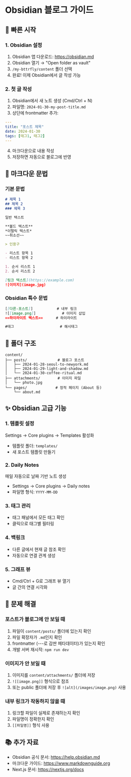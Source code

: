 # Obsidian 블로그 가이드

## 🚀 빠른 시작

### 1. Obsidian 설정
1. Obsidian 앱 다운로드: https://obsidian.md
2. Obsidian 열기 → "Open folder as vault"
3. `/my-bttrfly/content` 폴더 선택
4. 완료! 이제 Obsidian에서 글 작성 가능

### 2. 첫 글 작성
1. Obsidian에서 새 노트 생성 (Cmd/Ctrl + N)
2. 파일명: `2024-01-30-my-post-title.md`
3. 상단에 frontmatter 추가:
```yaml
---
title: "포스트 제목"
date: 2024-01-30
tags: [태그1, 태그2]
---
```
4. 마크다운으로 내용 작성
5. 저장하면 자동으로 블로그에 반영

## 📝 마크다운 문법

### 기본 문법
```markdown
# 제목 1
## 제목 2
### 제목 3

일반 텍스트

**볼드 텍스트**
*이탤릭 텍스트*
~~취소선~~

> 인용구

- 리스트 항목 1
- 리스트 항목 2

1. 순서 리스트 1
2. 순서 리스트 2

[링크 텍스트](https://example.com)
![이미지](image.jpg)
```

### Obsidian 특수 문법
```markdown
[[다른-포스트]]           # 내부 링크
![[image.png]]            # 이미지 삽입
==하이라이트 텍스트==      # 하이라이트

#태그                     # 해시태그
```

## 📁 폴더 구조
```
content/
├── posts/              # 블로그 포스트
│   ├── 2024-01-28-seoul-to-newyork.md
│   ├── 2024-01-29-light-and-shadow.md
│   └── 2024-01-30-coffee-ritual.md
├── attachments/        # 이미지 파일
│   └── photo.jpg
└── pages/             # 정적 페이지 (About 등)
    └── about.md
```

## ✨ Obsidian 고급 기능

### 1. 템플릿 설정
Settings → Core plugins → Templates 활성화
- 템플릿 폴더: `templates/`
- 새 포스트 템플릿 만들기

### 2. Daily Notes
매일 자동으로 날짜 기반 노트 생성
- Settings → Core plugins → Daily notes
- 파일명 형식: `YYYY-MM-DD`

### 3. 태그 관리
- 태그 패널에서 모든 태그 확인
- 클릭으로 태그별 필터링

### 4. 백링크
- 다른 글에서 현재 글 참조 확인
- 자동으로 연결 관계 생성

### 5. 그래프 뷰
- Cmd/Ctrl + G로 그래프 뷰 열기
- 글 간의 연결 시각화

## 🔧 문제 해결

### 포스트가 블로그에 안 보일 때
1. 파일이 `content/posts/` 폴더에 있는지 확인
2. 파일 확장자가 `.md`인지 확인
3. frontmatter (---로 감싼 메타데이터)가 있는지 확인
4. 개발 서버 재시작: `npm run dev`

### 이미지가 안 보일 때
1. 이미지를 `content/attachments/` 폴더에 저장
2. `![[image.png]]` 형식으로 참조
3. 또는 public 폴더에 저장 후 `![alt](/images/image.png)` 사용

### 내부 링크가 작동하지 않을 때
1. 링크할 파일이 실제로 존재하는지 확인
2. 파일명이 정확한지 확인
3. `[[파일명]]` 형식 사용

## 📚 추가 자료
- Obsidian 공식 문서: https://help.obsidian.md
- 마크다운 가이드: https://www.markdownguide.org
- Next.js 문서: https://nextjs.org/docs